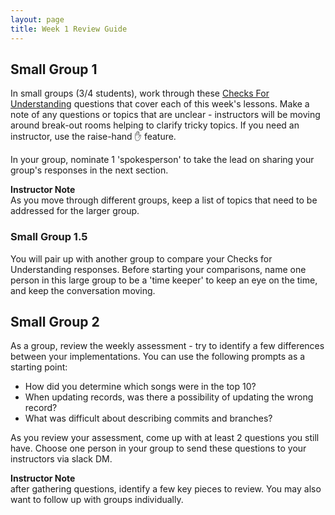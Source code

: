 ```yaml
---
layout: page
title: Week 1 Review Guide
---
```


## Small Group 1
In small groups (3/4 students), work through these [Checks For Understanding](/module2/lessons/Week1/CFUReview) questions that cover each of this week's lessons.  Make a note of any questions or topics that are unclear - instructors will be moving around break-out rooms helping to clarify tricky topics.  If you need an instructor, use the raise-hand ✋ feature.

In your group, nominate 1 'spokesperson' to take the lead on sharing your group's responses in the next section.

<aside class="instructor-notes">
    <p><strong>Instructor Note</strong><br>As you move through different groups, keep a list of topics that need to be addressed for the larger group.</p>
</aside>

### Small Group 1.5
You will pair up with another group to compare your Checks for Understanding responses. Before starting your comparisons, name one person in this large group to be a 'time keeper' to keep an eye on the time, and keep the conversation moving.


## Small Group 2
As a group, review the weekly assessment - try to identify a few differences between your implementations.  You can use the following prompts as a starting point:

* How did you determine which songs were in the top 10?
* When updating records, was there a possibility of updating the wrong record?
* What was difficult about describing commits and branches?


As you review your assessment, come up with at least 2 questions you still have.  Choose one person in your group to send these questions to your instructors via slack DM.

<aside class="instructor-notes">
    <p><strong>Instructor Note</strong><br>after gathering questions, identify a few key pieces to review.  You may also want to follow up with groups individually.</p>
</aside>